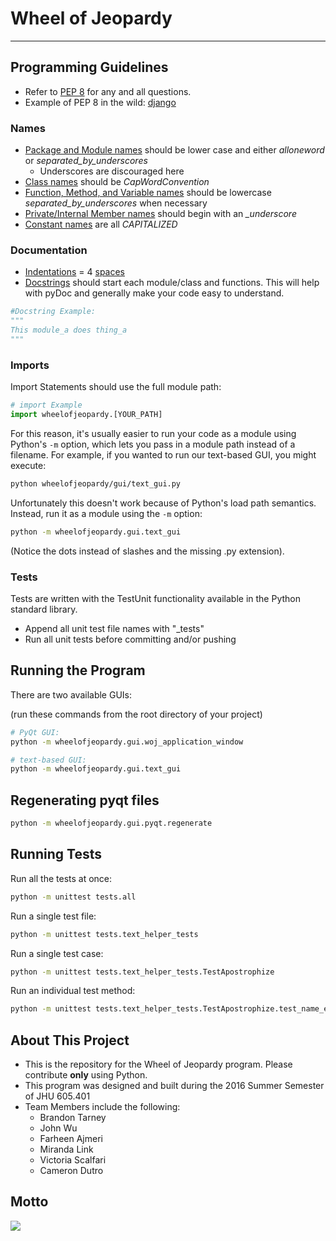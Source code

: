 # Wheel of Jeopardy
---

## Programming Guidelines
- Refer to [PEP 8](https://www.python.org/dev/peps/pep-0008/) for any and all questions.
- Example of PEP 8 in the wild: [django](https://github.com/django/django)

### Names
- [Package and Module names](https://www.python.org/dev/peps/pep-0008/#prescriptive-naming-conventions) should be lower case and either *alloneword* or *separated\_by\_underscores*
  - Underscores are discouraged here
- [Class names](https://www.python.org/dev/peps/pep-0008/#class-names) should be *CapWordConvention*
- [Function, Method, and Variable names](https://www.python.org/dev/peps/pep-0008/#function-names) should be lowercase *separated\_by\_underscores* when necessary
- [Private/Internal Member names](https://www.python.org/dev/peps/pep-0008/#descriptive-naming-styles) should begin with an *_underscore*
- [Constant names](https://www.python.org/dev/peps/pep-0008/#constants) are all *CAPITALIZED*

### Documentation
- [Indentations](https://www.python.org/dev/peps/pep-0008/#indentation) = 4 [spaces](https://www.python.org/dev/peps/pep-0008/#tabs-or-spaces)
- [Docstrings](https://www.python.org/dev/peps/pep-0257/#rationale) should start each module/class and functions. This will help with pyDoc and generally make your code easy to understand.

```python
#Docstring Example:
"""
This module_a does thing_a
"""
```

### Imports
Import Statements should use the full module path:

```python
# import Example
import wheelofjeopardy.[YOUR_PATH]
```

For this reason, it's usually easier to run your code as a module using Python's `-m` option, which lets you pass in a module path instead of a filename. For example, if you wanted to run our text-based GUI, you might execute:

```bash
python wheelofjeopardy/gui/text_gui.py
```

Unfortunately this doesn't work because of Python's load path semantics. Instead, run it as a module using the `-m` option:

```bash
python -m wheelofjeopardy.gui.text_gui
```

(Notice the dots instead of slashes and the missing .py extension).

### Tests

Tests are written with the TestUnit functionality available in the Python standard library.

- Append all unit test file names with "_tests"
- Run all unit tests before committing and/or pushing

## Running the Program

There are two available GUIs:

(run these commands from the root directory of your project)
```bash
# PyQt GUI:
python -m wheelofjeopardy.gui.woj_application_window

# text-based GUI:
python -m wheelofjeopardy.gui.text_gui
```

## Regenerating pyqt files
```bash
python -m wheelofjeopardy.gui.pyqt.regenerate
```


## Running Tests

Run all the tests at once:

```bash
python -m unittest tests.all
```

Run a single test file:

```bash
python -m unittest tests.text_helper_tests
```

Run a single test case:

```bash
python -m unittest tests.text_helper_tests.TestApostrophize
```

Run an individual test method:

```bash
python -m unittest tests.text_helper_tests.TestApostrophize.test_name_ends_with_s
```

## About This Project
- This is the repository for the Wheel of Jeopardy program. Please contribute **only** using Python.
- This program was designed and built during the 2016 Summer Semester of JHU 605.401
- Team Members include the following:
  - Brandon Tarney
  - John Wu
  - Farheen Ajmeri
  - Miranda Link
  - Victoria Scalfari
  - Cameron Dutro



## Motto
![](https://media.giphy.com/media/ALBfFB6gP1evu/giphy.gif)

